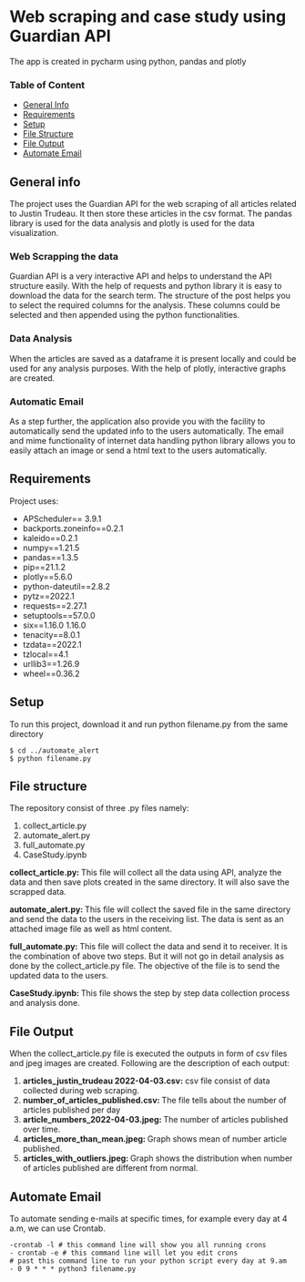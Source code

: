 <h1>Web scraping and case study using Guardian API</h1>
<p>The app is created in pycharm using python, pandas and plotly</p>
<h3>Table of Content</h3>

* [General Info](#general-info)
* [Requirements](#requirements)
* [Setup](#setup)
* [File Structure](#file-structure)
* [File Output](#file-output)
* [Automate Email](#automate-email)

## General info
The project uses the Guardian API for the web scraping of all articles related to Justin Trudeau.
It then store these articles in the csv format. The pandas library is used for the data
analysis and plotly is used for the data visualization.

### Web Scrapping the data
Guardian API is a very interactive API and helps to understand the API structure easily.
With the help of requests and python library it is easy to download the data for the search term.
The structure of the post helps you to select the required columns for the analysis. These
columns could be selected and then appended using the python functionalities.

### Data Analysis
When the articles are saved as a dataframe it is present locally and could be used for any
analysis purposes. With the help of plotly, interactive graphs are created.

### Automatic Email
As a step further, the application also provide you with the facility to automatically send 
the updated info to the users automatically. The email and mime functionality of 
internet data handling python library allows you to easily attach an image or send a html text
to the users automatically.
	
## Requirements
Project uses:
* APScheduler== 3.9.1
* backports.zoneinfo==0.2.1
* kaleido==0.2.1
* numpy==1.21.5
* pandas==1.3.5
* pip==21.1.2
* plotly==5.6.0
* python-dateutil==2.8.2
* pytz==2022.1
* requests==2.27.1
* setuptools==57.0.0
* six==1.16.0	1.16.0
* tenacity==8.0.1
* tzdata==2022.1
* tzlocal==4.1
* urllib3==1.26.9
* wheel==0.36.2
	
## Setup
To run this project, download it and run python filename.py from the same directory

```
$ cd ../automate_alert
$ python filename.py

```
## File structure
The repository consist of three .py files namely:
1. collect_article.py
2. automate_alert.py
3. full_automate.py
4. CaseStudy.ipynb

<b>collect_article.py: </b>  This file will collect all the data using API, analyze the data
and then save plots created in the same directory. It will also save the scrapped data.

<b>automate_alert.py: </b> This file will collect the saved file in the same directory and send the data to
the users in the receiving list. The data is sent as an attached image file as well as
html content.

<b>full_automate.py: </b> This file will collect the data and send it to receiver. It is the
combination of above two steps. But it will not go in detail analysis as done by the 
collect_article.py file. The objective of the file is to send the updated data to the users.

<b>CaseStudy.ipynb: </b> This file shows the step by step data collection process and analysis done.

## File Output
When the collect_article.py file is executed the outputs in form of csv files and jpeg images are created.
Following are the description of each output:
1. <b>articles_justin_trudeau 2022-04-03.csv:</b> csv file consist of data collected during web scraping.
2. <b>number_of_articles_published.csv: </b> The file tells about the number of articles published per day
3. <b>article_numbers_2022-04-03.jpeg: </b> The number of articles published over time.
4. <b>articles_more_than_mean.jpeg: </b> Graph shows mean of number article published.
5. <b>articles_with_outliers.jpeg: </b> Graph shows the distribution when number of articles published are different from normal.

## Automate Email
To automate sending e-mails at specific times, for example every day at 4 a.m, we can use Crontab.
```
-crontab -l # this command line will show you all running crons
- crontab -e # this command line will let you edit crons
# past this command line to run your python script every day at 9.am
- 0 9 * * * python3 filename.py
```
